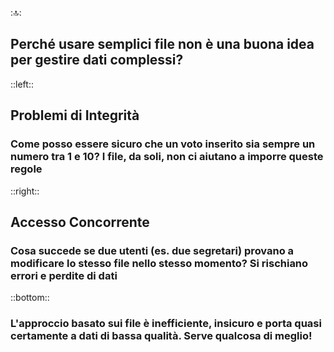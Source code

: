 ::top::
## Perché usare semplici file non è una buona idea per gestire dati complessi?

<VSpace space="4"/>

::left::

## <Alert strong>Problemi di Integrità</Alert>
### Come posso essere sicuro che un voto inserito sia sempre un numero tra 1 e 10? I file, da soli, non ci aiutano a imporre queste <Alert strong>regole</Alert>

::right::
<v-click>

## <Alert strong>Accesso Concorrente</Alert>
### Cosa succede se due utenti (es. due segretari) provano a modificare lo stesso file nello stesso momento? Si rischiano <Alert strong>errori e perdite di dati</Alert>
</v-click>

::bottom::
<WarningBlock v-click class="mt-4">

### L'approccio basato sui file è inefficiente, insicuro e porta quasi certamente a dati di <Alert strong>bassa qualità</Alert>. Serve qualcosa di meglio!
</WarningBlock>
